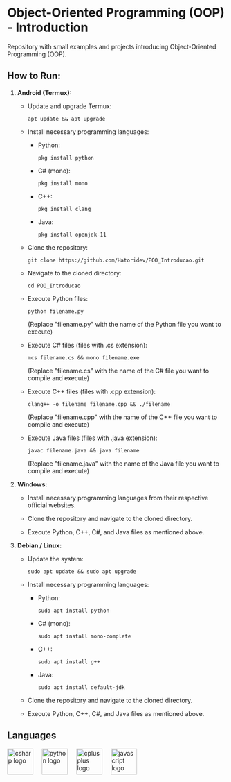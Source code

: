 # Object-Oriented Programming (OOP) - Introduction

Repository with small examples and projects introducing Object-Oriented Programming (OOP).

## How to Run:

1. **Android (Termux):**

   - Update and upgrade Termux:
   
     ```
     apt update && apt upgrade
     ```
   
   - Install necessary programming languages:
   
     - Python:
       ```
       pkg install python
       ```
     
     - C# (mono):
       ```
       pkg install mono
       ```
     
     - C++:
       ```
       pkg install clang
       ```
     
     - Java:
       ```
       pkg install openjdk-11
       ```
   
   - Clone the repository:
   
     ```
     git clone https://github.com/Hatoridev/POO_Introducao.git
     ```
   
   - Navigate to the cloned directory:
   
     ```
     cd POO_Introducao
     ```
   
   - Execute Python files:
   
     ```
     python filename.py
     ```
   
     (Replace "filename.py" with the name of the Python file you want to execute)

   - Execute C# files (files with .cs extension):
   
     ```
     mcs filename.cs && mono filename.exe
     ```
   
     (Replace "filename.cs" with the name of the C# file you want to compile and execute)

   - Execute C++ files (files with .cpp extension):
   
     ```
     clang++ -o filename filename.cpp && ./filename
     ```
   
     (Replace "filename.cpp" with the name of the C++ file you want to compile and execute)

   - Execute Java files (files with .java extension):
   
     ```
     javac filename.java && java filename
     ```
   
     (Replace "filename.java" with the name of the Java file you want to compile and execute)

2. **Windows:**

   - Install necessary programming languages from their respective official websites.
   
   - Clone the repository and navigate to the cloned directory.
   
   - Execute Python, C++, C#, and Java files as mentioned above.

3. **Debian / Linux:**

   - Update the system:
   
     ```
     sudo apt update && sudo apt upgrade
     ```
   
   - Install necessary programming languages:
   
     - Python:
       ```
       sudo apt install python
       ```
     
     - C# (mono):
       ```
       sudo apt install mono-complete
       ```
     
     - C++:
       ```
       sudo apt install g++
       ```
     
     - Java:
       ```
       sudo apt install default-jdk
       ```
   
   - Clone the repository and navigate to the cloned directory.
   
   - Execute Python, C++, C#, and Java files as mentioned above.

## Languages
<div align="left">
  <img src="https://cdn.jsdelivr.net/gh/devicons/devicon/icons/csharp/csharp-original.svg" height="60" alt="csharp logo"  />
  <img width="12" />
  <img src="https://cdn.jsdelivr.net/gh/devicons/devicon/icons/python/python-original.svg" height="60" alt="python logo"  />
  <img width="12" />
  <img src="https://cdn.jsdelivr.net/gh/devicons/devicon/icons/cplusplus/cplusplus-original.svg" height="60" alt="cplusplus logo"  />
  <img width="12" />
  <img src="https://cdn.jsdelivr.net/gh/devicons/devicon/icons/java/java-original.svg" height="60" alt="javascript logo"  />
</div>
